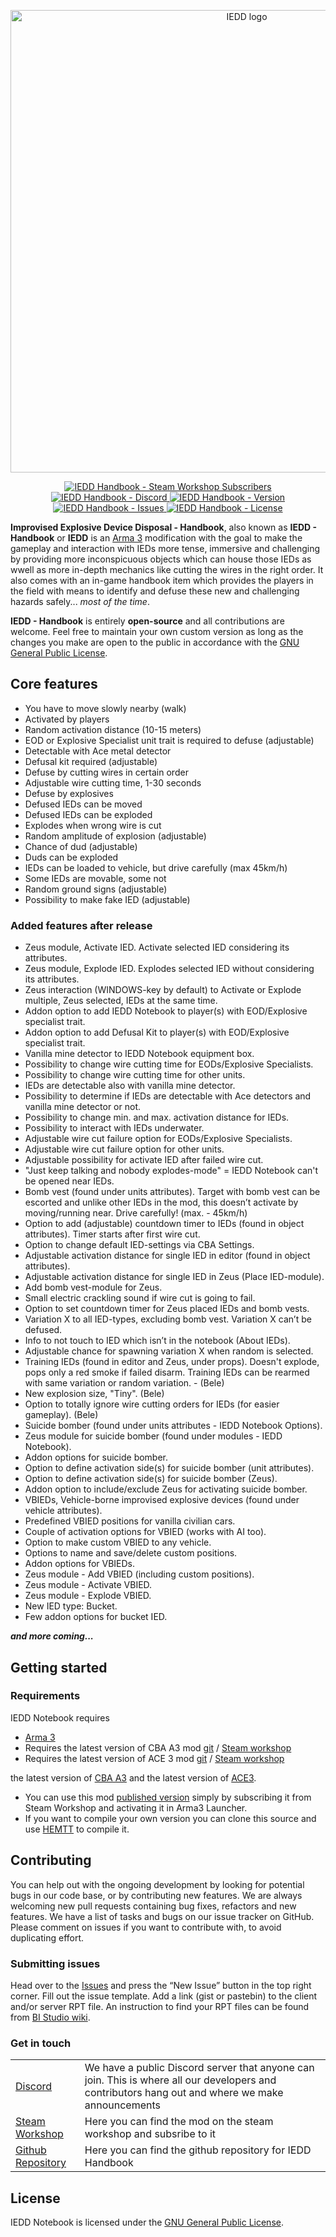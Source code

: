 

<p align="center">
    <img src="https://github.com/prisonerMO/iedd/raw/main/extras/assets/logo/logo.png" width="740" alt="IEDD logo">
</p>


</p>

<p align="center">
    <a href="https://steamcommunity.com/workshop/filedetails/?id=3048818056">
        <img src="https://img.shields.io/steam/subscriptions/3048818056?style=for-the-badge&logo=steam&label=Subscribers&color=%23ae9b7d&link=https%3A%2F%2Fsteamcommunity.com%2Fsharedfiles%2Ffiledetails%2F%3Fid%3D3375788189" alt="IEDD Handbook - Steam Workshop Subscribers">
    <a href="https://discord.gg/SU3WJxHqtS">
        <img src="https://img.shields.io/badge/Join!-text?style=for-the-badge&logo=Discord&label=Discord&logoColor=%23ffffff&color=%23ae9b7d" alt="IEDD Handbook - Discord">
    <a href="https://github.com/prisonerMO/iedd/releases">
        <img src="https://img.shields.io/github/release/prisonerMO/iedd.svg?style=for-the-badge&label=Version&color=%23ae9b7d" alt="IEDD Handbook - Version">
    </a>
    <a href="https://github.com/prisonerMO/iedd/issues">
        <img src="https://img.shields.io/github/issues-raw/prisonerMO/iedd.svg?style=for-the-badge&label=Issues&color=%23ae9b7d" alt="IEDD Handbook - Issues">
    </a>
    </a>
    <a href="https://github.com/prisonerMO/iedd/blob/master/LICENSE">
        <img src="https://img.shields.io/badge/License-GPLv3-red.svg?style=for-the-badge&color=%23ae9b7d" alt="IEDD Handbook - License">
    </a>
</p>

**Improvised Explosive Device Disposal - Handbook**, also known as **IEDD - Handbook** or **IEDD** is an [Arma 3][arma3-link-steam] modification with the goal to make the gameplay and interaction with IEDs more tense, immersive and challenging by providing more inconspicuous objects which can house those IEDs as wwell as more in-depth mechanics like cutting the wires in the right order. It also comes with an in-game handbook item which provides the players in the field with means to identify and defuse these new and challenging hazards safely... *most of the time*.

<!-- To Be added once Guides are done -->
<!-- Also a worthwhile question: Use readme.md files or use a github wiki instead? -->
<!-- You can find more detailed guidance and informations here: ~link-to-somewhere~ -->

**IEDD - Handbook** is entirely **open-source** and all contributions are welcome. Feel free to maintain your own custom version as long as the changes you make are open to the public in accordance with the <a href="LICENSE.txt">GNU General Public License</a>.

## Core features
- You have to move slowly nearby (walk)
- Activated by players
- Random activation distance (10-15 meters)
- EOD or Explosive Specialist unit trait is required to defuse (adjustable)
- Detectable with Ace metal detector
- Defusal kit required (adjustable)
- Defuse by cutting wires in certain order
- Adjustable wire cutting time, 1-30 seconds
- Defuse by explosives
- Defused IEDs can be moved
- Defused IEDs can be exploded
- Explodes when wrong wire is cut
- Random amplitude of explosion (adjustable)
- Chance of dud (adjustable)
- Duds can be exploded
- IEDs can be loaded to vehicle, but drive carefully (max 45km/h)
- Some IEDs are movable, some not
- Random ground signs (adjustable)
- Possibility to make fake IED (adjustable)

### Added features after release
- Zeus module, Activate IED. Activate selected IED considering its attributes.
- Zeus module, Explode IED. Explodes selected IED without considering its attributes.
- Zeus interaction (WINDOWS-key by default) to Activate or Explode multiple, Zeus selected, IEDs at the same time.
- Addon option to add IEDD Notebook to player(s) with EOD/Explosive specialist trait.
- Addon option to add Defusal Kit to player(s) with EOD/Explosive specialist trait.
- Vanilla mine detector to IEDD Notebook equipment box.
- Possibility to change wire cutting time for EODs/Explosive Specialists.
- Possibility to change wire cutting time for other units.
- IEDs are detectable also with vanilla mine detector.
- Possibility to determine if IEDs are detectable with Ace detectors and vanilla mine detector or not.
- Possibility to change min. and max. activation distance for IEDs.
- Possibility to interact with IEDs underwater.
- Adjustable wire cut failure option for EODs/Explosive Specialists.
- Adjustable wire cut failure option for other units.
- Adjustable possibility for activate IED after failed wire cut.
- "Just keep talking and nobody explodes-mode" = IEDD Notebook can't be opened near IEDs.
- Bomb vest (found under units attributes). Target with bomb vest can be escorted and unlike other IEDs in the mod, this doesn’t activate by moving/running near. Drive carefully! (max. - 45km/h)
- Option to add (adjustable) countdown timer to IEDs (found in object attributes). Timer starts after first wire cut.
- Option to change default IED-settings via CBA Settings.
- Adjustable activation distance for single IED in editor (found in object attributes).
- Adjustable activation distance for single IED in Zeus (Place IED-module).
- Add bomb vest-module for Zeus.
- Small electric crackling sound if wire cut is going to fail.
- Option to set countdown timer for Zeus placed IEDs and bomb vests.
- Variation X to all IED-types, excluding bomb vest. Variation X can’t be defused.
- Info to not touch to IED which isn’t in the notebook (About IEDs).
- Adjustable chance for spawning variation X when random is selected.
- Training IEDs (found in editor and Zeus, under props). Doesn't explode, pops only a red smoke if failed disarm. Training IEDs can be rearmed with same variation or random variation. - (Bele)
- New explosion size, "Tiny". (Bele)
- Option to totally ignore wire cutting orders for IEDs (for easier gameplay). (Bele)
- Suicide bomber (found under units attributes - IEDD Notebook Options).
- Zeus module for suicide bomber (found under modules - IEDD Notebook).
- Addon options for suicide bomber.
- Option to define activation side(s) for suicide bomber (unit attributes).
- Option to define activation side(s) for suicide bomber (Zeus).
- Addon option to include/exclude Zeus for activating suicide bomber.
- VBIEDs, Vehicle-borne improvised explosive devices (found under vehicle attributes).
- Predefined VBIED positions for vanilla civilian cars.
- Couple of activation options for VBIED (works with AI too).
- Option to make custom VBIED to any vehicle.
- Options to name and save/delete custom positions.
- Addon options for VBIEDs.
- Zeus module - Add VBIED (including custom positions).
- Zeus module - Activate VBIED.
- Zeus module - Explode VBIED.
- New IED type: Bucket.
- Few addon options for bucket IED.

***and more coming...***

## Getting started

### Requirements 
IEDD Notebook requires
- [Arma 3][arma3-link-steam]
- Requires the latest version of CBA A3 mod [git][mod-cba-url-git] / [Steam workshop][mod-cba-url-ws]
- Requires the latest version of ACE 3 mod [git][mod-ace-url-git] / [Steam workshop][mod-ace-url-ws]


the latest version of [CBA A3][mod-cba-url-ws] and the latest version of [ACE3][mod-ace-url-ws].
- You can use this mod [published version][mod-iedd-url-ws] simply by subscribing it from Steam Workshop and activating it in Arma3 Launcher.
- If you want to compile your own version you can clone this source and use [HEMTT][hemtt-releases-link] to compile it.

## Contributing

You can help out with the ongoing development by looking for potential bugs in our code base, or by contributing new features.
We are always welcoming new pull requests containing bug fixes, refactors and new features.
We have a list of tasks and bugs on our issue tracker on GitHub.
Please comment on issues if you want to contribute with, to avoid duplicating effort.


### Submitting issues

Head over to the [Issues][mod-iedd-url-git-issues] and press the “New Issue” button in the top right corner.
Fill out the issue template. Add a link (gist or pastebin) to the client and/or server RPT file.
An instruction to find your RPT files can be found from [BI Studio wiki][bistudio-link-crashfiles].


### Get in touch


<table>
  <tr>
    <td><a href="https://acemod.org/discord">Discord</a></td>
    <td>We have a public Discord server that anyone can join. This is where all our developers and contributors hang out and where we make announcements</td>
  </tr>
  <tr>
    <td><a href="https://steamcommunity.com/workshop/filedetails/?id=3048818056">Steam Workshop</a></td>
    <td>Here you can find the mod on the steam workshop and subsribe to it</td>
  </tr>
  <tr>
    <td><a href="https://github.com/prisonerMO/iedd">Github Repository</a></td>
    <td>Here you can find the github repository for IEDD Handbook</td>
  </tr>
</table>



## License

IEDD Notebook is licensed under the <a href="LICENSE.txt">GNU General Public License</a>.



<!-- MARKDOWN LINKS & IMAGES -->
<!-- https://www.markdownguide.org/basic-syntax/#reference-style-links -->
[discord-link]: https://discord.gg/SU3WJxHqtS
[arma3-link-steam]: https://store.steampowered.com/app/107410/Arma_3/
[bistudio-link-crashfiles]: https://community.bistudio.com/wiki/Crash_Files
[mod-cba-url-git]: https://github.com/CBATeam/CBA_A3/
[mod-cba-url-ws]: https://steamcommunity.com/workshop/filedetails/?id=450814997
[mod-ace-url-git]: https://github.com/acemod/ACE3
[mod-ace-url-ws]: https://steamcommunity.com/workshop/filedetails/?id=463939057
[mod-iedd-url-ws]: https://steamcommunity.com/workshop/filedetails/?id=3048818056
[hemtt-releases-link]: https://github.com/BrettMayson/HEMTT/releases
[mod-iedd-url-git-issues]: https://github.com/prisonerMO/iedd/issues
